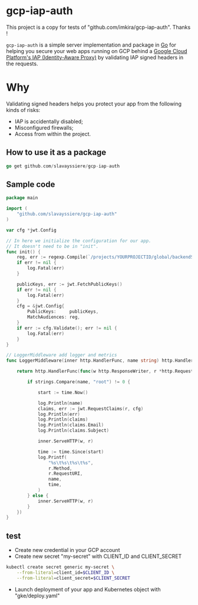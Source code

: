 # gcp-iap-auth

This project is a copy for tests of "github.com/imkira/gcp-iap-auth". Thanks !

`gcp-iap-auth` is a simple server implementation and package in
[Go](http://golang.org) for helping you secure your web apps running on GCP
behind a
[Google Cloud Platform's IAP (Identity-Aware Proxy)](https://cloud.google.com/iap/docs/) by validating IAP signed headers in the requests.

# Why

Validating signed headers helps you protect your app from the following kinds of risks:

- IAP is accidentally disabled;
- Misconfigured firewalls;
- Access from within the project.

## How to use it as a package

```go
go get github.com/slavayssiere/gcp-iap-auth
```

## Sample code

```go
package main

import (
	"github.com/slavayssiere/gcp-iap-auth"
)

var cfg *jwt.Config

// In here we initialize the configuration for our app.
// It doesn't need to be in "init".
func init() {
	reg, err := regexp.Compile(`/projects/YOURPROJECTID/global/backendServices/BACKENDID$`)
	if err != nil {
		log.Fatal(err)
	}

	publicKeys, err := jwt.FetchPublicKeys()
	if err != nil {
		log.Fatal(err)
	}
	cfg = &jwt.Config{
		PublicKeys:     publicKeys,
		MatchAudiences: reg,
	}
	if err := cfg.Validate(); err != nil {
		log.Fatal(err)
	}
}

// LoggerMiddleware add logger and metrics
func LoggerMiddleware(inner http.HandlerFunc, name string) http.Handler {

	return http.HandlerFunc(func(w http.ResponseWriter, r *http.Request) {

		if strings.Compare(name, "root") != 0 {

			start := time.Now()

			log.Println(name)
			claims, err := jwt.RequestClaims(r, cfg)
			log.Println(err)
			log.Println(claims)
			log.Println(claims.Email)
			log.Println(claims.Subject)

			inner.ServeHTTP(w, r)

			time := time.Since(start)
			log.Printf(
				"%s\t%s\t%s\t%s",
				r.Method,
				r.RequestURI,
				name,
				time,
			)
		} else {
			inner.ServeHTTP(w, r)
		}
	})
}
```

## test

- Create new credential in your GCP account
- Create new secret "my-secret" with CLIENT_ID and CLIENT_SECRET

```bash
kubectl create secret generic my-secret \
	--from-literal=client_id=$CLIENT_ID \
    --from-literal=client_secret=$CLIENT_SECRET
```

- Launch deployment of your app and Kubernetes object with "gke/deploy.yaml"
